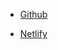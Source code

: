 
* <a href="https://wkdtpqls.github.io/HtmlCSSHardCoding/">Github</a>

* <a href="https://typescript-resume.netlify.app/">Netlify</a>
